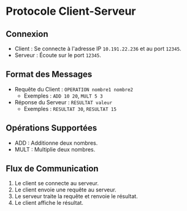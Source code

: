 # Protocole Client-Serveur

## Connexion
- Client : Se connecte à l'adresse IP `10.191.22.236` et au port `12345`.
- Serveur : Écoute sur le port `12345`.

## Format des Messages
- Requête du Client : `OPERATION nombre1 nombre2`
  - Exemples : `ADD 10 20`, `MULT 5 3`
- Réponse du Serveur : `RESULTAT valeur`
  - Exemples : `RESULTAT 30`, `RESULTAT 15`

## Opérations Supportées
- ADD : Additionne deux nombres.
- MULT : Multiplie deux nombres.

## Flux de Communication
1. Le client se connecte au serveur.
2. Le client envoie une requête au serveur.
3. Le serveur traite la requête et renvoie le résultat.
4. Le client affiche le résultat.
